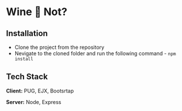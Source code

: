 
# Wine 🍷 Not?




## Installation

- Clone the project from the repository
- Nevigate to the cloned folder and run the following command - `npm install`

## Tech Stack

**Client:** PUG, EJX, Bootsrtap

**Server:** Node, Express

